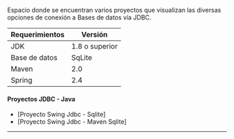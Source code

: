 Espacio donde se encuentran varios proyectos que visualizan las diversas opciones de conexión a Bases de datos vía JDBC.


| Requerimientos | Versión |
|------|-----|
| JDK |1.8 o superior|
| Base de datos |SqLite|
| Maven|2.0|
| Spring|2.4|


#### Proyectos JDBC - Java
* [Proyecto Swing Jdbc - Sqlite]
* [Proyecto Swing Jdbc - Maven Sqlite]
---------
